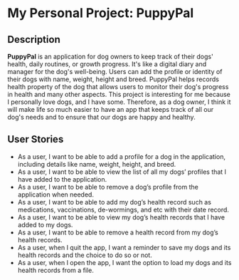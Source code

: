 # My Personal Project: PuppyPal

## Description

**PuppyPal** is an application for dog owners to keep track of their dogs' health, daily routines, or growth progress. 
It's like a digital diary and manager for the dog's well-being. Users can add the profile or identity of their dogs 
with name, weight, height and breed. PuppyPal helps records health property of the dog that allows users to monitor 
their dog's progress in health and many other aspects. This project is interesting for me because I personally love 
dogs, and I have some. Therefore, as a dog owner, I think it will make life so much easier to have an app that keeps
track of all our dog's needs and to ensure that our dogs are happy and healthy.

## User Stories
- As a user, I want to be able to add a profile for a dog in the application, including details like name, weight, 
  height, and breed.
- As a user, I want to be able to view the list of all my dogs’ profiles that I have added to the application.
-  As a user, I want to be able to remove a dog’s profile from the application when needed.
- As a user, I want to be able to add my dog’s health record such as medications, vaccinations, de-wormings,
  and etc with their date record.
- As a user, I want to be able to view my dog’s health records that I have added to my dogs.
- As a user, I want to be able to remove a health record from my dog’s health records.
- As a user, when I quit the app, I want a reminder to save my dogs and its health records and 
  the choice to do so or not.
- As a user, when I open the app, I want the option to load my dogs and its health records from a file.